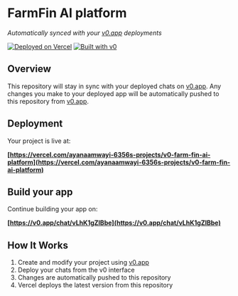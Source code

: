 # FarmFin AI platform

*Automatically synced with your [v0.app](https://v0.app) deployments*

[![Deployed on Vercel](https://img.shields.io/badge/Deployed%20on-Vercel-black?style=for-the-badge&logo=vercel)](https://vercel.com/ayanaamwayi-6356s-projects/v0-farm-fin-ai-platform)
[![Built with v0](https://img.shields.io/badge/Built%20with-v0.app-black?style=for-the-badge)](https://v0.app/chat/vLhK1gZlBbe)

## Overview

This repository will stay in sync with your deployed chats on [v0.app](https://v0.app).
Any changes you make to your deployed app will be automatically pushed to this repository from [v0.app](https://v0.app).

## Deployment

Your project is live at:

**[https://vercel.com/ayanaamwayi-6356s-projects/v0-farm-fin-ai-platform](https://vercel.com/ayanaamwayi-6356s-projects/v0-farm-fin-ai-platform)**

## Build your app

Continue building your app on:

**[https://v0.app/chat/vLhK1gZlBbe](https://v0.app/chat/vLhK1gZlBbe)**

## How It Works

1. Create and modify your project using [v0.app](https://v0.app)
2. Deploy your chats from the v0 interface
3. Changes are automatically pushed to this repository
4. Vercel deploys the latest version from this repository
